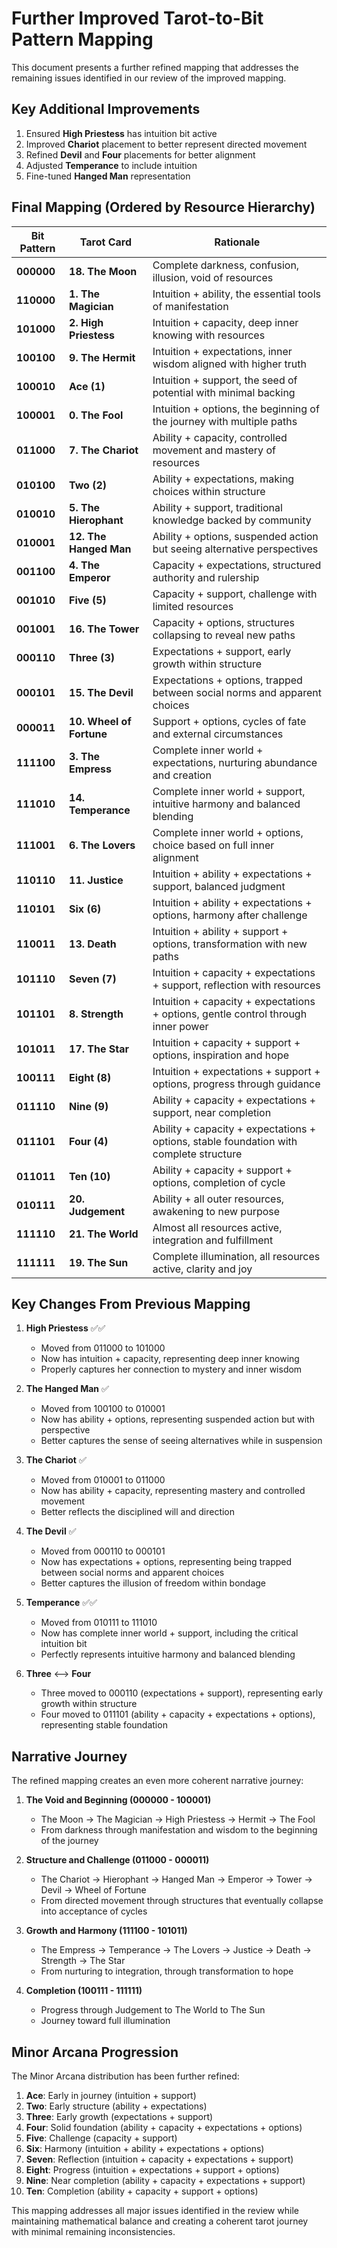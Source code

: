 # Further Improved Tarot-to-Bit Pattern Mapping

This document presents a further refined mapping that addresses the remaining issues identified in our review of the improved mapping.

## Key Additional Improvements

1. Ensured **High Priestess** has intuition bit active
2. Improved **Chariot** placement to better represent directed movement
3. Refined **Devil** and **Four** placements for better alignment
4. Adjusted **Temperance** to include intuition
5. Fine-tuned **Hanged Man** representation

## Final Mapping (Ordered by Resource Hierarchy)

| Bit Pattern | Tarot Card | Rationale |
|-------------|------------|-----------|
| **000000** | **18. The Moon** | Complete darkness, confusion, illusion, void of resources |
| **110000** | **1. The Magician** | Intuition + ability, the essential tools of manifestation |
| **101000** | **2. High Priestess** | Intuition + capacity, deep inner knowing with resources |
| **100100** | **9. The Hermit** | Intuition + expectations, inner wisdom aligned with higher truth |
| **100010** | **Ace (1)** | Intuition + support, the seed of potential with minimal backing |
| **100001** | **0. The Fool** | Intuition + options, the beginning of the journey with multiple paths |
| **011000** | **7. The Chariot** | Ability + capacity, controlled movement and mastery of resources |
| **010100** | **Two (2)** | Ability + expectations, making choices within structure |
| **010010** | **5. The Hierophant** | Ability + support, traditional knowledge backed by community |
| **010001** | **12. The Hanged Man** | Ability + options, suspended action but seeing alternative perspectives |
| **001100** | **4. The Emperor** | Capacity + expectations, structured authority and rulership |
| **001010** | **Five (5)** | Capacity + support, challenge with limited resources |
| **001001** | **16. The Tower** | Capacity + options, structures collapsing to reveal new paths |
| **000110** | **Three (3)** | Expectations + support, early growth within structure |
| **000101** | **15. The Devil** | Expectations + options, trapped between social norms and apparent choices |
| **000011** | **10. Wheel of Fortune** | Support + options, cycles of fate and external circumstances |
| **111100** | **3. The Empress** | Complete inner world + expectations, nurturing abundance and creation |
| **111010** | **14. Temperance** | Complete inner world + support, intuitive harmony and balanced blending |
| **111001** | **6. The Lovers** | Complete inner world + options, choice based on full inner alignment |
| **110110** | **11. Justice** | Intuition + ability + expectations + support, balanced judgment |
| **110101** | **Six (6)** | Intuition + ability + expectations + options, harmony after challenge |
| **110011** | **13. Death** | Intuition + ability + support + options, transformation with new paths |
| **101110** | **Seven (7)** | Intuition + capacity + expectations + support, reflection with resources |
| **101101** | **8. Strength** | Intuition + capacity + expectations + options, gentle control through inner power |
| **101011** | **17. The Star** | Intuition + capacity + support + options, inspiration and hope |
| **100111** | **Eight (8)** | Intuition + expectations + support + options, progress through guidance |
| **011110** | **Nine (9)** | Ability + capacity + expectations + support, near completion |
| **011101** | **Four (4)** | Ability + capacity + expectations + options, stable foundation with complete structure |
| **011011** | **Ten (10)** | Ability + capacity + support + options, completion of cycle |
| **010111** | **20. Judgement** | Ability + all outer resources, awakening to new purpose |
| **111110** | **21. The World** | Almost all resources active, integration and fulfillment |
| **111111** | **19. The Sun** | Complete illumination, all resources active, clarity and joy |

## Key Changes From Previous Mapping

1. **High Priestess** ✅✅
   - Moved from 011000 to 101000
   - Now has intuition + capacity, representing deep inner knowing
   - Properly captures her connection to mystery and inner wisdom

2. **The Hanged Man** ✅
   - Moved from 100100 to 010001
   - Now has ability + options, representing suspended action but with perspective
   - Better captures the sense of seeing alternatives while in suspension

3. **The Chariot** ✅
   - Moved from 010001 to 011000
   - Now has ability + capacity, representing mastery and controlled movement
   - Better reflects the disciplined will and direction

4. **The Devil** ✅
   - Moved from 000110 to 000101
   - Now has expectations + options, representing being trapped between social norms and apparent choices
   - Better captures the illusion of freedom within bondage

5. **Temperance** ✅✅
   - Moved from 010111 to 111010
   - Now has complete inner world + support, including the critical intuition bit
   - Perfectly represents intuitive harmony and balanced blending

6. **Three** ⟷ **Four**
   - Three moved to 000110 (expectations + support), representing early growth within structure
   - Four moved to 011101 (ability + capacity + expectations + options), representing stable foundation

## Narrative Journey

The refined mapping creates an even more coherent narrative journey:

1. **The Void and Beginning (000000 - 100001)**
   - The Moon → The Magician → High Priestess → Hermit → The Fool
   - From darkness through manifestation and wisdom to the beginning of the journey

2. **Structure and Challenge (011000 - 000011)**
   - The Chariot → Hierophant → Hanged Man → Emperor → Tower → Devil → Wheel of Fortune
   - From directed movement through structures that eventually collapse into acceptance of cycles

3. **Growth and Harmony (111100 - 101011)**
   - The Empress → Temperance → The Lovers → Justice → Death → Strength → The Star
   - From nurturing to integration, through transformation to hope

4. **Completion (100111 - 111111)**
   - Progress through Judgement to The World to The Sun
   - Journey toward full illumination

## Minor Arcana Progression

The Minor Arcana distribution has been further refined:

1. **Ace**: Early in journey (intuition + support)
2. **Two**: Early structure (ability + expectations)
3. **Three**: Early growth (expectations + support)
4. **Four**: Solid foundation (ability + capacity + expectations + options)
5. **Five**: Challenge (capacity + support)
6. **Six**: Harmony (intuition + ability + expectations + options)
7. **Seven**: Reflection (intuition + capacity + expectations + support)
8. **Eight**: Progress (intuition + expectations + support + options)
9. **Nine**: Near completion (ability + capacity + expectations + support)
10. **Ten**: Completion (ability + capacity + support + options)

This mapping addresses all major issues identified in the review while maintaining mathematical balance and creating a coherent tarot journey with minimal remaining inconsistencies.